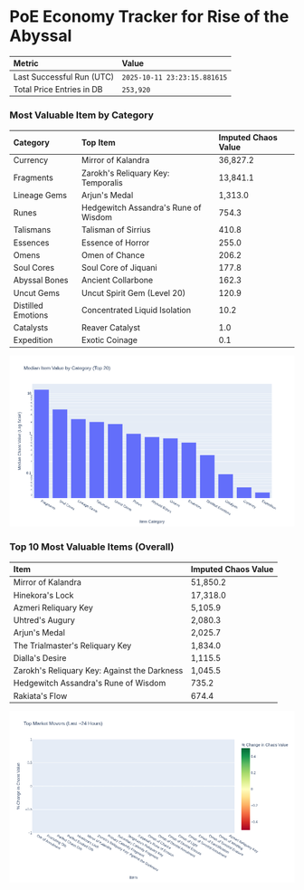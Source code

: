# PoE Economy Tracker for Rise of the Abyssal

<!-- START_MAINTENANCE -->
| Metric | Value |
|:---|:---|
| Last Successful Run (UTC) | `2025-10-11 23:23:15.881615` |
| Total Price Entries in DB | `253,920` |

<!-- END_MAINTENANCE -->

<!-- START_DATAFRAME_DEBUG -->
<!-- END_DATAFRAME_DEBUG -->

<!-- START_CATEGORY_ANALYSIS -->
### Most Valuable Item by Category
| Category | Top Item | Imputed Chaos Value |
| :--- | :--- | :--- |
| Currency | Mirror of Kalandra | 36,827.2 |
| Fragments | Zarokh's Reliquary Key: Temporalis | 13,841.1 |
| Lineage Gems | Arjun's Medal | 1,313.0 |
| Runes | Hedgewitch Assandra's Rune of Wisdom | 754.3 |
| Talismans | Talisman of Sirrius | 410.8 |
| Essences | Essence of Horror | 255.0 |
| Omens | Omen of Chance | 206.2 |
| Soul Cores | Soul Core of Jiquani | 177.8 |
| Abyssal Bones | Ancient Collarbone | 162.3 |
| Uncut Gems | Uncut Spirit Gem (Level 20) | 120.9 |
| Distilled Emotions | Concentrated Liquid Isolation | 10.2 |
| Catalysts | Reaver Catalyst | 1.0 |
| Expedition | Exotic Coinage | 0.1 |


![Category Analysis Chart](charts/category_analysis.png)
<!-- END_ANALYSIS -->

<!-- START_ANALYSIS -->
### Top 10 Most Valuable Items (Overall)
| Item | Imputed Chaos Value |
| :--- | :--- |
| Mirror of Kalandra | 51,850.2 |
| Hinekora's Lock | 17,318.0 |
| Azmeri Reliquary Key | 5,105.9 |
| Uhtred's Augury | 2,080.3 |
| Arjun's Medal | 2,025.7 |
| The Trialmaster's Reliquary Key | 1,834.0 |
| Dialla's Desire | 1,115.5 |
| Zarokh's Reliquary Key: Against the Darkness | 1,045.5 |
| Hedgewitch Assandra's Rune of Wisdom | 735.2 |
| Rakiata's Flow | 674.4 |


![Market Movers Chart](charts/market_movers.png)
<!-- END_ANALYSIS -->
